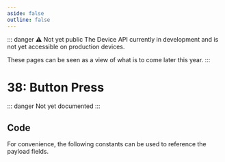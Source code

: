 ```yaml
---
aside: false
outline: false
---
```


<script setup>
import ProtocolBytes from '../../../components/ProtocolBytes.vue';
import SplitColumnView from '../../../components/SplitColumnView.vue';
import GenerateConsts from '../../../components/GenerateConsts.vue'
import { data as protocolData } from '../../../yaml-data.data.ts'
</script>

::: danger ⚠️ Not yet public
The Device API currently in development and is not yet accessible on production devices.

These pages can be seen as a view of what is to come later this year.
:::

# 38: Button Press

::: danger Not yet documented
:::


<SplitColumnView>
<template #left>

### Payload

| Field | Name       | Description                      | Type   | Example | Actual |
| ----- | ---------- | -------------------------------- | ------ | ------- | - |

</template>
<template #right>

### Example

<ProtocolBytes
byteString="0"
:boldPositions="[3,12,15,16]"
:allowCollapse="false"
:yaml-data="protocolData"
/>

</template>
</SplitColumnView>

## Code

For convenience, the following constants can be used to reference the payload fields.

<GenerateConsts :messageId="38" :yaml-data="protocolData"/>
